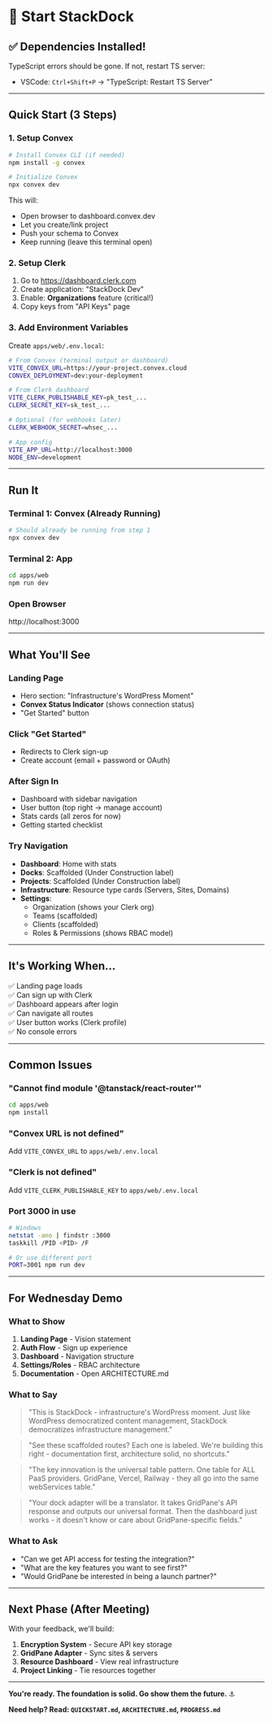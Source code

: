 # 🚀 Start StackDock

## ✅ Dependencies Installed!

TypeScript errors should be gone. If not, restart TS server:
- VSCode: `Ctrl+Shift+P` → "TypeScript: Restart TS Server"

---

## Quick Start (3 Steps)

### 1. Setup Convex

```bash
# Install Convex CLI (if needed)
npm install -g convex

# Initialize Convex
npx convex dev
```

This will:
- Open browser to dashboard.convex.dev
- Let you create/link project
- Push your schema to Convex
- Keep running (leave this terminal open)

### 2. Setup Clerk

1. Go to https://dashboard.clerk.com
2. Create application: "StackDock Dev"
3. Enable: **Organizations** feature (critical!)
4. Copy keys from "API Keys" page

### 3. Add Environment Variables

Create `apps/web/.env.local`:

```bash
# From Convex (terminal output or dashboard)
VITE_CONVEX_URL=https://your-project.convex.cloud
CONVEX_DEPLOYMENT=dev:your-deployment

# From Clerk dashboard
VITE_CLERK_PUBLISHABLE_KEY=pk_test_...
CLERK_SECRET_KEY=sk_test_...

# Optional (for webhooks later)
CLERK_WEBHOOK_SECRET=whsec_...

# App config
VITE_APP_URL=http://localhost:3000
NODE_ENV=development
```

---

## Run It

### Terminal 1: Convex (Already Running)
```bash
# Should already be running from step 1
npx convex dev
```

### Terminal 2: App
```bash
cd apps/web
npm run dev
```

### Open Browser
http://localhost:3000

---

## What You'll See

### Landing Page
- Hero section: "Infrastructure's WordPress Moment"
- **Convex Status Indicator** (shows connection status)
- "Get Started" button

### Click "Get Started"
- Redirects to Clerk sign-up
- Create account (email + password or OAuth)

### After Sign In
- Dashboard with sidebar navigation
- User button (top right → manage account)
- Stats cards (all zeros for now)
- Getting started checklist

### Try Navigation
- **Dashboard**: Home with stats
- **Docks**: Scaffolded (Under Construction label)
- **Projects**: Scaffolded (Under Construction label)
- **Infrastructure**: Resource type cards (Servers, Sites, Domains)
- **Settings**: 
  - Organization (shows your Clerk org)
  - Teams (scaffolded)
  - Clients (scaffolded)
  - Roles & Permissions (shows RBAC model)

---

## It's Working When...

✅ Landing page loads  
✅ Can sign up with Clerk  
✅ Dashboard appears after login  
✅ Can navigate all routes  
✅ User button works (Clerk profile)  
✅ No console errors  

---

## Common Issues

### "Cannot find module '@tanstack/react-router'"
```bash
cd apps/web
npm install
```

### "Convex URL is not defined"
Add `VITE_CONVEX_URL` to `apps/web/.env.local`

### "Clerk is not defined"
Add `VITE_CLERK_PUBLISHABLE_KEY` to `apps/web/.env.local`

### Port 3000 in use
```bash
# Windows
netstat -ano | findstr :3000
taskkill /PID <PID> /F

# Or use different port
PORT=3001 npm run dev
```

---

## For Wednesday Demo

### What to Show
1. **Landing Page** - Vision statement
2. **Auth Flow** - Sign up experience
3. **Dashboard** - Navigation structure
4. **Settings/Roles** - RBAC architecture
5. **Documentation** - Open ARCHITECTURE.md

### What to Say
> "This is StackDock - infrastructure's WordPress moment. Just like WordPress democratized content management, StackDock democratizes infrastructure management."

> "See these scaffolded routes? Each one is labeled. We're building this right - documentation first, architecture solid, no shortcuts."

> "The key innovation is the universal table pattern. One table for ALL PaaS providers. GridPane, Vercel, Railway - they all go into the same webServices table."

> "Your dock adapter will be a translator. It takes GridPane's API response and outputs our universal format. Then the dashboard just works - it doesn't know or care about GridPane-specific fields."

### What to Ask
- "Can we get API access for testing the integration?"
- "What are the key features you want to see first?"
- "Would GridPane be interested in being a launch partner?"

---

## Next Phase (After Meeting)

With your feedback, we'll build:

1. **Encryption System** - Secure API key storage
2. **GridPane Adapter** - Sync sites & servers
3. **Resource Dashboard** - View real infrastructure
4. **Project Linking** - Tie resources together

---

**You're ready. The foundation is solid. Go show them the future.** ⚓️

**Need help? Read: `QUICKSTART.md`, `ARCHITECTURE.md`, `PROGRESS.md`**
